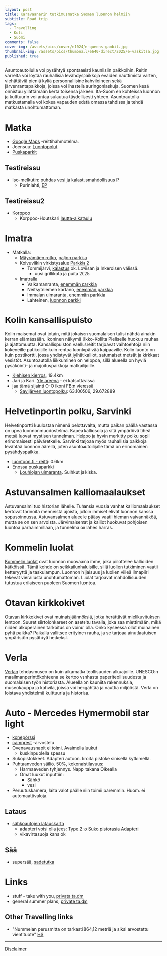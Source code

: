 ```yaml
---
layout: post
title: Karavaanarin tutkimusmatka Suomen luonnon helmiin
subtitle: Road trip
tags:
  - Travelling
  - Koli
  - Suomi
comments: false
cover-img: /assets/pics/cover/e1024/e-queens-gambit.jpg
thumbnail-img: /assets/pics/thumbnail/e640-direct/2025/e-vaskitsa.jpg
published: true
---
```


Asuntoautoilulla voi pysähtyä spontaanisti kauniisiin paikkoihin. Reitin varrelta voi löytää rauhallisia levähdyspaikkoja eväiden nauttimista varten, viehättäviä pieniä kyliä persoonallisine kahviloineen sekä järvenrantapaikkoja, joissa voi ihastella auringonlaskuja. Suomen kesä onnistuu yllättämään kerta toisensa jälkeen. Itä-Suom en kohteissa luonnon ja kulttuurin voi antaa sulautua täydellisesti yhteen. Asuntoautolla matkustamalla voi kokea vapauden edetä omassa tahdissa ja tehdä matkasta unohtumattoman. 


# Matka

- [Google Maps](https://maps.app.goo.gl/KVsactuH16rTEu68A) -reittihahmotelma.
- Joensuu: [Luontopolut](https://www.joensuu.fi/luontopolut)
- [Puskaparkit](https://puskaparkit.fi/)

## Testireissu

- Iso-melkutin: puhdas vesi ja kalastusmahdollisuus [P](https://puskaparkit.fi/viewer/index.php?code=67f6448f99836&m=304) 
  - Purinlahti, [EP](https://puskaparkit.fi/viewer/index.php?code=67f6448f99836&m=304)

## Testireissu2

- Korppoo
  - Korppoo-Houtskari [lautta-aikataulu](https://www.finferries.fi/lauttaliikenne/lauttapaikat-ja-aikataulut/korppoo-houtskari.html)

# Imatra

- Matkalla:
  - [Mäyrämäen rotko](https://uolevik.kuvat.fi/blog/244/mayramaen-rotko-orimattila/), [paljon parkkia](https://puskaparkit.fi/viewer/index.php?code=67f6448f99836&m=304)
  - Koivuviikin virkistysalue [Parkkia 2](https://puskaparkit.fi/viewer/index.php?code=67f6448f99836&m=304) 
    - Tommijärvi, [kalastus](https://www.kalapaikka.net/tammijarvi_jarvi_kalastus_luvat_kalaistutukset_ravustus_vesilinnun_metsastys_vedenlaatu_lomamokit_pyhtaa___69007.asp) ok. Loviisan ja Inkeroisen välissä.
      - uusi grillikota ja puita 2025
  - Imatralla
    - Valkamanranta, [enemmän parkkia](https://puskaparkit.fi/viewer/index.php?code=67f6448f99836&m=304)
    - Neitsytniemen kartano, [enemmän parkkia](https://puskaparkit.fi/viewer/index.php?code=67f6448f99836&m=304)
    - Immalan uimaranta, [enemmän parkkia](https://puskaparkit.fi/viewer/index.php?code=67f6448f99836&m=304)
    - Lahteinen, [luonnon parkki](https://puskaparkit.fi/viewer/index.php?code=67f6448f99836&m=304)

# Kolin kansallispuisto

Kolin maisemat ovat jotain, mitä jokaisen suomalaisen tulisi nähdä ainakin kerran elämässään. Ikoninen näkymä Ukko-Kolilta Pieliselle huokuu rauhaa ja ajattomuutta. Kansallispuiston vaellusreitit tarjoavat vaihtoehtoja niin kokeneille patikoijille kuin rentoa luontopäivää kaipaaville. Kolin luonto on kuin postikortti, jossa yhdistyvät jylhät kalliot, satumaiset metsät ja kirkkaat vesistöt. Asuntoautolla liikkuminen on helppoa, sillä alueella on hyviä pysäköinti- ja majoituspaikkoja matkailijoille.

- [Kiehisen kierros](https://www.luontoon.fi/en/trails/kiehisenkierros-trail-joensuu-193073-en), 19.4km
- Jari ja Kari. [Yle areena](https://areena.yle.fi/1-3838878) - ei katsottavissa
- jaa tämä sijainti O-O ikoni FB:n vieressä
  - [Savijärven luontopolku](https://puskaparkit.fi/viewer/index.php?code=67f6448f99836&m=304): 63.100506, 29.672889

# Helvetinportin polku, Sarvinki

Helvetinportti kuulostaa nimenä pelottavalta, mutta paikan päällä vastassa on upea luonnonmuodostelma. Kapea kalliosola ja sitä ympäröivä tiheä metsä luovat mystisen tunnelman. Helppo ja hyvin merkitty polku sopii erinomaisesti päiväretkelle. Sarvinki tarjoaa myös rauhallisia paikkoja levähtää luonnon äärellä, joten asuntoautoilijalle tämä on erinomainen pysähdyspaikka.

- [luontoon.fi - reitti](https://www.luontoon.fi/en/trails/helvetinportin-polku-joensuu-529724-en): 0.6km
- Enossa puskaparkki
  - [Louhiojan uimaranta](https://puskaparkit.fi/viewer/index.php?code=67f6448f99836&m=304). Suihkut ja kiska.

# Astuvansalmen kalliomaalaukset

Astuvansalmi tuo historian lähelle. Tuhansia vuosia vanhat kalliomaalaukset kertovat tarinoita menneistä ajoista, jolloin ihmiset elivät luonnon kanssa sopusoinnussa. Astuvansalmen alueelle pääsy vaatii hieman vaivannäköä, mutta se on sen arvoista. Järvimaisemat ja kalliot huokuvat pohjoisen luontoa parhaimmillaan, ja tunnelma on lähes harras.

# Kommelin luolat

[Kommelin luolat](https://retkipaikka.fi/kommelinluola/) ovat luonnon muovaama ihme, joka piilottelee kallioiden kätköissä. Tämä kohde on seikkailunhaluisille, sillä luolien tutkiminen vaatii ketteryyttä ja taskulampun. Luonnon hiljaisuus ja luolien viileä ilmapiiri tekevät vierailusta unohtumattoman. Luolat tarjoavat mahdollisuuden tutustua erilaiseen puoleen Suomen luontoa.

# Otavan kirkkokivet

[Otavan kirkkokivet](https://retkipaikka.fi/otavan-kirkkokivet/) ovat muinaisjäännöksiä, jotka herättävät mielikuvituksen lentoon. Suuret siirtolohkareet on aseteltu tavalla, joka saa miettimään, mikä niiden alkuperäinen tarkoitus on voinut olla. Onko kyseessä ollut muinainen pyhä paikka? Paikalla vallitsee erityinen rauha, ja se tarjoaa ainutlaatuisen ympäristön pysähtyä hetkeksi.

# Verla

[Verlan](https://verla.fi/) tehdasmuseo on kuin aikamatka teollisuuden alkuajoille. UNESCO:n maailmanperintökohteena se kertoo vanhasta paperiteollisuudesta ja suomalaisen työn historiasta. Alueella on kauniita rakennuksia, museokauppa ja kahvila, joissa voi hengähtää ja nauttia miljööstä. Verla on loistava yhdistelmä kulttuuria ja historiaa.

# Auto - Mercedes Hymermobil star light

- [konepörssi](https://koneporssi.com/autot/esittelyssa-uusi-mercedes-benz-hymer-b-585-starline/)
- [camprest](https://camprest.com/en/blog/motorhome-caravan-news/hymer-starlight-1) -arvostelu
- Ovenavausnapit ei toimi. Avaimella luukut
  - kuskinpuolella spessu
- Sukopistokkeet. Adapteri autoon. Irroita pistoke sinisellä kytkimellä.
- Puhtaanveden säiliö. 50%, kokonaistilavuus:
  - Harmaaveden tyhjennys. Nappi takana Oikealla
  - Omat luukut inputtiin:
    - Sähkö
    - vesi
- Peruutuskamera, laita valot päälle niin toimii paremmin. Huom. ei automaattivaloja.

## Lataus

- [sähköautojen latauskarta](https://latauskartta.fi/)
  - adapteri voisi olla jees: [Type 2 to Suko pistorasia Adapteri](https://evasema.fi/tuote/schuko-type-2-adapteri/?srsltid=AfmBOorPMJTgcFbVxiDPPvVHFMo8cqo2iR5mZ5af6258sn8Kcd3tMk-p)
  - vikavirtasuoja kans ok

## Sää

- supersää, [sadetutka](https://www.is.fi/supersaa/sadetutka/)

# Links

- stuff - take with you, [privata ta.dm](https://docs.google.com/spreadsheets/d/19BkGyPCeYUFju6qmrPmDd3s-zcD2MNX5jRguvoorb1c/edit?usp=sharing)
- general summer plans, [private ta.dm](https://docs.google.com/document/d/1PyTRdfl51dnbZYe0ZIq83jFfvQ_F2qFU4TMWlZXUqI4/edit?usp=sharing)

## Other Travelling links

- "Nummelan perusmitta on tarkasti 864,12 metriä ja siksi arvostettu vientituote" [HS](https://www.hs.fi/tiede/art-2000011277662.html)

---

[Disclaimer](https://talonendm.github.io/disclaimer)

